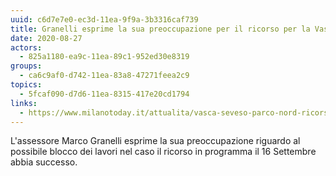 ```yaml
---
uuid: c6d7e7e0-ec3d-11ea-9f9a-3b3316caf739
title: Granelli esprime la sua preoccupazione per il ricorso per la Vasca di Bresso
date: 2020-08-27
actors:
  - 825a1180-ea9c-11ea-89c1-952ed30e8319
groups:
  - ca6c9af0-d742-11ea-83a8-47271feea2c9
topics:
  - 5fcaf090-d7d6-11ea-8315-417e20cd1794
links:
  - https://www.milanotoday.it/attualita/vasca-seveso-parco-nord-ricorso.html
---
```

L'assessore Marco Granelli esprime la sua preoccupazione riguardo al possibile blocco dei lavori nel caso il ricorso in programma il 16 Settembre abbia successo.